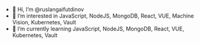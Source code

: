 - 👋 Hi, I’m @ruslangaifutdinov
- 👀 I’m interested in JavaScript, NodeJS, MongoDB, React, VUE, Machine Vision, Kubernetes, Vault
- 🌱 I’m currently learning JavaScript, NodeJS, MongoDB, React, VUE, Kubernetes, Vault


<!---
ruslangaifutdinov/ruslangaifutdinov is a ✨ special ✨ repository because its `README.md` (this file) appears on your GitHub profile.
You can click the Preview link to take a look at your changes.
--->
